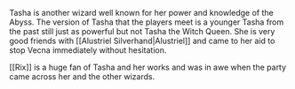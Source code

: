Tasha is another wizard well known for her power and knowledge of the Abyss. The version of Tasha that the players meet is a younger Tasha from the past still just as powerful but not Tasha the Witch Queen. She is very good friends with [[Alustriel Silverhand|Alustriel]] and came to her aid to stop Vecna immediately without hesitation.

[[Rix]] is a huge fan of Tasha and her works and was in awe when the party came across her and the other wizards.